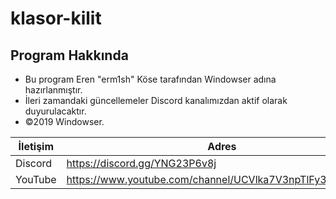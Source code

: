 # klasor-kilit

## Program Hakkında

- Bu program Eren "erm1sh" Köse tarafından Windowser adına hazırlanmıştır.
- İleri zamandaki güncellemeler Discord kanalımızdan aktif olarak duyurulacaktır.
- ©️2019 Windowser.



| İletişim | Adres |
| ------ | ------ |
| Discord | https://discord.gg/YNG23P6v8j|
| YouTube | https://www.youtube.com/channel/UCVlka7V3npTlFy3OO32Ufeg |
